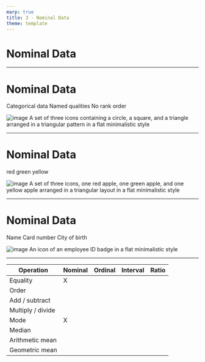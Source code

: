 ```yaml
---
marp: true
title: 3 - Nominal Data
theme: template
---
```


<!-- _class: title-only -->

# Nominal Data

---

<!-- _class: title-two-content-left-center -->

# Nominal Data

Categorical data
Named qualities
No rank order

![image A set of three icons containing a circle, a square, and a triangle arranged in a triangular pattern in a flat minimalistic style](images/placeholder.png)


---

<!-- _class: title-two-content-left-center -->

# Nominal Data

red
green
yellow

![image A set of three icons, one red apple, one green apple, and one yellow apple arranged in a triangular layout in a flat minimalistic style](images/placeholder.png)

---

<!-- _class: title-two-content-left-center -->

# Nominal Data

Name
Card number
City of birth


![image An icon of an employee ID badge in a flat minimalistic style](images/placeholder.png)



---

<!-- _class: title-one-content -->

| Operation         | Nominal | Ordinal | Interval | Ratio |
| ----------------- | ------- | ------- | -------- | ----- |
| Equality          | X       |         |          |       |
| Order             |         |         |          |       |
| Add / subtract    |         |         |          |       |
| Multiply / divide |         |         |          |       |
| Mode              | X       |         |          |       |
| Median            |         |         |          |       |
| Arithmetic mean   |         |         |          |       |
| Geometric mean    |         |         |          |       |
